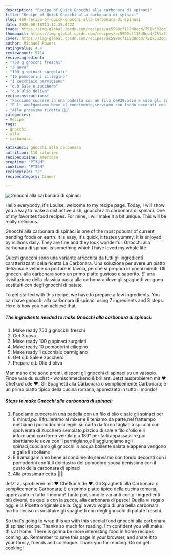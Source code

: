 ```yaml
---
description: "Recipe of Quick Gnocchi alla carbonara di spinaci"
title: "Recipe of Quick Gnocchi alla carbonara di spinaci"
slug: 460-recipe-of-quick-gnocchi-alla-carbonara-di-spinaci
date: 2020-08-18T13:12:25.642Z
image: https://img-global.cpcdn.com/recipes/ac5990cf118d8ccd/751x532cq70/gnocchi-alla-carbonara-di-spinaci-recipe-main-photo.jpg
thumbnail: https://img-global.cpcdn.com/recipes/ac5990cf118d8ccd/751x532cq70/gnocchi-alla-carbonara-di-spinaci-recipe-main-photo.jpg
cover: https://img-global.cpcdn.com/recipes/ac5990cf118d8ccd/751x532cq70/gnocchi-alla-carbonara-di-spinaci-recipe-main-photo.jpg
author: Michael Powers
ratingvalue: 4.4
reviewcount: 5714
recipeingredient:
- "750 g gnocchi freschi"
- "3 uova"
- "100 g spinaci surgelati"
- "10 pomodorini ciliegino"
- "1 cucchiaio parmigiano"
- "q.b Sale e zucchero"
- "q.b Olio doliva"
recipeinstructions:
- "Facciamo cuocere in una padella con un filo d&#39;olio e sale gli spinaci per 8 minuti,poi li frulleremo al mixer e li teniamo da parte,nel frattempo mettiamo i pomodorini ciliegini su carta da forno tagliati a spicchi con spolverata di zucchero semolato,pizzico di sale e filo d&#39;olio e li inforniamo con forno ventilato a 180° per farli appassassire,poi sbattiamo le uova con il parmigiano,e li aggiungiamo agli spinaci,cuociamo gli gnocchi in acqua bollente salata e appena vengono a galla li scoliamo"
- "E li amalgamiamo bene al condimento,serviamo con fondo decorati con i pomodorini confit,il dolciastro del pomodoro sposa benissimo con il gusto della carbonara di spinaci"
- "Alla prossima ricetta 👩‍🍳"
categories:
- Recipe
tags:
- gnocchi
- alla
- carbonara

katakunci: gnocchi alla carbonara 
nutrition: 110 calories
recipecuisine: American
preptime: "PT38M"
cooktime: "PT35M"
recipeyield: "2"
recipecategory: Dinner

---
```



![Gnocchi alla carbonara di spinaci](https://img-global.cpcdn.com/recipes/ac5990cf118d8ccd/751x532cq70/gnocchi-alla-carbonara-di-spinaci-recipe-main-photo.jpg)

Hello everybody, it's Louise, welcome to my recipe page. Today, I will show you a way to make a distinctive dish, gnocchi alla carbonara di spinaci. One of my favorites food recipes. For mine, I will make it a bit unique. This will be really delicious.

Gnocchi alla carbonara di spinaci is one of the most popular of current trending foods on earth. It is easy, it's quick, it tastes yummy. It is enjoyed by millions daily. They are fine and they look wonderful. Gnocchi alla carbonara di spinaci is something which I have loved my whole life.

Questi gnocchi sono una variante arricchita da tutti gli ingredienti caratterizzanti della ricetta La Carbonara. Una soluzione per avere un piatto delizioso e veloce da portare in tavola, perché si prepara in pochi minuti! Gli gnocchi alla carbonara sono un primo piatto gustoso e saporito. E&#39; una rivisitazione della classica pasta alla carbonara dove gli spaghetti vengono sostituiti con degli gnocchi di patate.


To get started with this recipe, we have to prepare a few ingredients. You can have gnocchi alla carbonara di spinaci using 7 ingredients and 3 steps. Here is how you can achieve that.

<!--inarticleads1-->

##### The ingredients needed to make Gnocchi alla carbonara di spinaci:

1. Make ready 750 g gnocchi freschi
1. Get 3 uova
1. Make ready 100 g spinaci surgelati
1. Make ready 10 pomodorini ciliegino
1. Make ready 1 cucchiaio parmigiano
1. Get q.b Sale e zucchero
1. Prepare q.b Olio d&#39;oliva


Man mano che sono pronti, disponi gli gnocchi di spinaci su un vassoio. Finde was du suchst - wohlschmeckend &amp; brillant. Jetzt ausprobieren mit ♥ Chefkoch.de ♥. Gli Spaghetti alla Carbonara o semplicemente Carbonara; è un primo piatto tipico della cucina romana, apprezzato in tutto il mondo! 

<!--inarticleads2-->

##### Steps to make Gnocchi alla carbonara di spinaci:

1. Facciamo cuocere in una padella con un filo d&#39;olio e sale gli spinaci per 8 minuti,poi li frulleremo al mixer e li teniamo da parte,nel frattempo mettiamo i pomodorini ciliegini su carta da forno tagliati a spicchi con spolverata di zucchero semolato,pizzico di sale e filo d&#39;olio e li inforniamo con forno ventilato a 180° per farli appassassire,poi sbattiamo le uova con il parmigiano,e li aggiungiamo agli spinaci,cuociamo gli gnocchi in acqua bollente salata e appena vengono a galla li scoliamo
1. E li amalgamiamo bene al condimento,serviamo con fondo decorati con i pomodorini confit,il dolciastro del pomodoro sposa benissimo con il gusto della carbonara di spinaci
1. Alla prossima ricetta 👩‍🍳


Jetzt ausprobieren mit ♥ Chefkoch.de ♥. Gli Spaghetti alla Carbonara o semplicemente Carbonara; è un primo piatto tipico della cucina romana, apprezzato in tutto il mondo! Tante poi, sono le varianti con gli ingredienti più diversi, da quella con la zucca, alla carbonara di pesce! Quella vi regalo oggi è la Ricetta originale della. Oggi avevo voglia di una bella carbonara, ma ho deciso di sostituire gli spaghetti con degli gnocchi di patate freschi. 

So that's going to wrap this up with this special food gnocchi alla carbonara di spinaci recipe. Thanks so much for reading. I'm confident you will make this at home. There is gonna be more interesting food in home recipes coming up. Remember to save this page in your browser, and share it to your family, friends and colleague. Thank you for reading. Go on get cooking!
